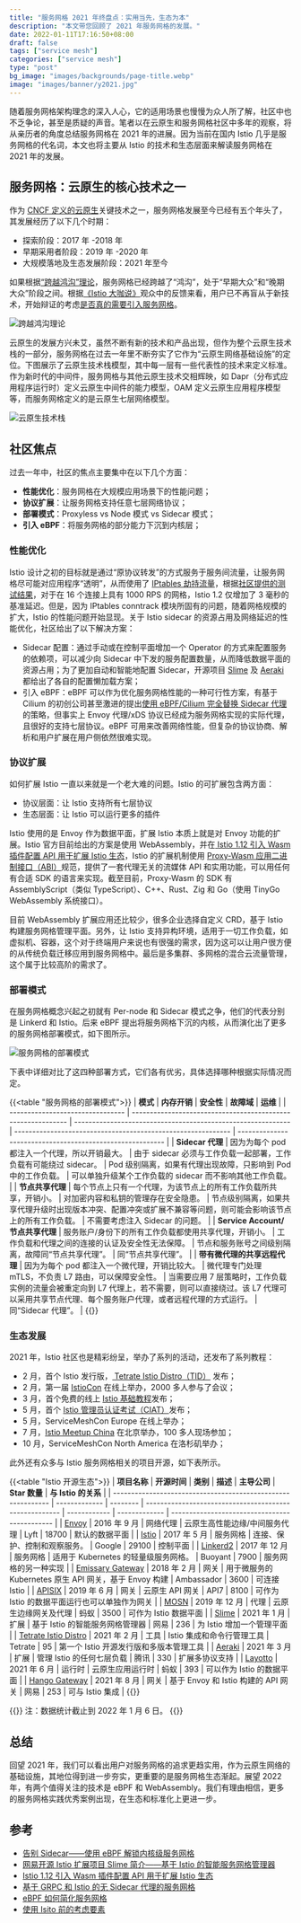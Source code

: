 ```yaml
---
title: "服务网格 2021 年终盘点：实用当先，生态为本"
description: "本文带您回顾了 2021 年服务网格的发展。"
date: 2022-01-11T17:16:50+08:00
draft: false
tags: ["service mesh"]
categories: ["service mesh"]
type: "post"
bg_image: "images/backgrounds/page-title.webp"
image: "images/banner/y2021.jpg"
---
```


随着服务网格架构理念的深入人心，它的适用场景也慢慢为众人所了解，社区中也不乏争论，甚至是质疑的声音。笔者以在云原生和服务网格社区中多年的观察，将从亲历者的角度总结服务网格在 2021 年的进展。因为当前在国内 Istio 几乎是服务网格的代名词，本文也将主要从 Istio 的技术和生态层面来解读服务网格在 2021 年的发展。

## 服务网格：云原生的核心技术之一

作为 [CNCF 定义的云原生](https://github.com/cncf/toc/blob/main/DEFINITION.md)关键技术之一，服务网格发展至今已经有五个年头了，其发展经历了以下几个时期：

- 探索阶段：2017 年 -2018 年
- 早期采用者阶段：2019 年 -2020 年
- 大规模落地及生态发展阶段：2021 年至今

如果根据[“跨越鸿沟”理论](https://thinkinsights.net/strategy/crossing-the-chasm/)，服务网格已经跨越了“鸿沟”，处于“早期大众”和“晚期大众”阶段之间。根据[《Istio 大咖说》](https://cloudnative.to/sig-istio/big-talk/overview.html)观众中的反馈来看，用户已不再盲从于新技术，开始辩证的考虑[是否真的需要引入服务网格](https://cloudnative.to/sig-istio/begin/before-you-begin.html)。

![跨越鸿沟理论](008i3skNly1gyc468pf0sj318g0p0tax.jpg) 

云原生的发展方兴未艾，虽然不断有新的技术和产品出现，但作为整个云原生技术栈的一部分，服务网格在过去一年里不断夯实了它作为“云原生网络基础设施”的定位。下图展示了云原生技术栈模型，其中每一层有一些代表性的技术来定义标准。作为新时代的中间件，服务网格与其他云原生技术交相辉映，如 Dapr（分布式应用程序运行时）定义云原生中间件的能力模型，OAM 定义云原生应用程序模型等，而服务网格定义的是云原生七层网络模型。

![云原生技术栈](008i3skNly1gyc4698fi8j30w40u0adk.jpg) 

## 社区焦点

过去一年中，社区的焦点主要集中在以下几个方面：

- **性能优化**：服务网格在大规模应用场景下的性能问题；
- **协议扩展**：让服务网格支持任意七层网络协议；
- **部署模式**：Proxyless vs Node 模式 vs Sidecar 模式；
- **引入 eBPF**：将服务网格的部分能力下沉到内核层；

### 性能优化

Istio 设计之初的目标就是通过“原协议转发”的方式服务于服务间流量，让服务网格尽可能对应用程序“透明”，从而使用了 [IPtables 劫持流量](https://jimmysong.io/blog/envoy-sidecar-injection-in-istio-service-mesh-deep-dive/)，根据[社区提供的测试结果](https://istio.io/latest/zh/blog/2019/performance-best-practices/)，对于在 16 个连接上具有 1000 RPS 的网格，Istio 1.2 仅增加了 3 毫秒的基准延迟。但是，因为 IPtables conntrack 模块所固有的问题，随着网格规模的扩大，Istio 的性能问题开始显现。关于 Istio sidecar 的资源占用及网络延迟的性能优化，社区给出了以下解决方案：

- Sidecar 配置：通过手动或在控制平面增加一个 Operator 的方式来配置服务的依赖项，可以减少向 Sidecar 中下发的服务配置数量，从而降低数据平面的资源占用；为了更加自动和智能地配置 Sidecar，开源项目 [Slime](https://cloudnative.to/blog/smart-istio-management-plane-slime/) 及 [Aeraki](https://github.com/aeraki-framework/aeraki) 都给出了各自的配置懒加载方案；
- 引入 eBPF：eBPF 可以作为优化服务网格性能的一种可行性方案，有基于 Cilium 的初创公司甚至激进的提出[使用 eBPF/Cilium 完全替换 Sidecar 代理](https://cloudnative.to/blog/ebpf-solve-service-mesh-sidecar/)的策略，但事实上 Envoy 代理/xDS 协议已经成为服务网格实现的实际代理，且很好的支持七层协议。eBPF 可用来改善网络性能，但复杂的协议协商、解析和用户扩展在用户侧依然很难实现。

### 协议扩展

如何扩展 Istio 一直以来就是一个老大难的问题。Istio 的可扩展包含两方面：

- 协议层面：让 Istio 支持所有七层协议
- 生态层面：让 Istio 可以运行更多的插件

Istio 使用的是 Envoy 作为数据平面，扩展 Istio 本质上就是对 Envoy 功能的扩展。Istio 官方目前给出的方案是使用 WebAssembly，并在[ Istio 1.12 引入 Wasm 插件配置 API 用于扩展 Istio 生态](https://cloudnative.to/blog/istio-wasm-extensions-and-ecosystem/)，Istio 的扩展机制使用 [Proxy-Wasm 应用二进制接口（ABI）](https://github.com/proxy-wasm/spec)规范，提供了一套代理无关的流媒体 API 和实用功能，可以用任何有合适 SDK 的语言来实现。截至目前，Proxy-Wasm 的 SDK 有 AssemblyScript（类似 TypeScript）、C++、Rust、Zig 和 Go（使用 TinyGo WebAssembly 系统接口）。

目前 WebAssembly 扩展应用还比较少，很多企业选择自定义 CRD，基于 Istio 构建服务网格管理平面。另外，让 Istio 支持异构环境，适用于一切工作负载，如虚拟机、容器，这个对于终端用户来说也有很强的需求，因为这可以让用户很方便的从传统负载迁移应用到服务网格中。最后是多集群、多网格的混合云流量管理，这个属于比较高阶的需求了。

### 部署模式

在服务网格概念兴起之初就有 Per-node 和 Sidecar 模式之争，他们的代表分别是 Linkerd 和 Istio。后来 eBPF 提出将服务网格下沉的内核，从而演化出了更多的服务网格部署模式，如下图所示。

![服务网格的部署模式](service-mesh-arch.png) 

下表中详细对比了这四种部署方式，它们各有优劣，具体选择哪种根据实际情况而定。

{{<table "服务网格的部署模式">}}
| **模式**                         | **内存开销**                                                 | **安全性**                                                   | **故障域**                                                   | **运维**                                                  |
| -------------------------------- | ------------------------------------------------------------ | ------------------------------------------------------------ | ------------------------------------------------------------ | --------------------------------------------------------- |
| **Sidecar 代理**                 | 因为为每个 pod 都注入一个代理，所以开销最大。                | 由于 sidecar 必须与工作负载一起部署，工作负载有可能绕过 sidecar。 | Pod 级别隔离，如果有代理出现故障，只影响到 Pod 中的工作负载。 | 可以单独升级某个工作负载的 sidecar 而不影响其他工作负载。 |
| **节点共享代理**                 | 每个节点上只有一个代理，为该节点上的所有工作负载所共享，开销小。 | 对加密内容和私钥的管理存在安全隐患。                         | 节点级别隔离，如果共享代理升级时出现版本冲突、配置冲突或扩展不兼容等问题，则可能会影响该节点上的所有工作负载。 | 不需要考虑注入 Sidecar 的问题。                           |
| **Service Account/节点共享代理** | 服务账户/身份下的所有工作负载都使用共享代理，开销小。        | 工作负载和代理之间的连接的认证及安全性无法保障。             | 节点和服务账号之间级别隔离，故障同“节点共享代理”。           | 同“节点共享代理”。                                        |
| **带有微代理的共享远程代理**     | 因为为每个 pod 都注入一个微代理，开销比较大。                | 微代理专门处理 mTLS，不负责 L7 路由，可以保障安全性。        | 当需要应用 7 层策略时，工作负载实例的流量会被重定向到 L7 代理上，若不需要，则可以直接绕过。该 L7 代理可以采用共享节点代理、每个服务账户代理，或者远程代理的方式运行。 | 同“Sidecar 代理”。                                        |
{{</table>}}

### 生态发展

2021 年，Istio 社区也是精彩纷呈，举办了系列的活动，还发布了系列教程：

- 2 月，首个 Istio 发行版，[ Tetrate Istio Distro（TID）](https://istio.tetratelabs.io/) 发布；
- 2 月，第一届 [IstioCon](https://events.istio.io/istiocon-2021/) 在线上举办，2000 多人参与了会议；
- 3 月，首个免费的线上 [Istio 基础教程](https://academy.tetrate.io/courses/istio-fundamentals-zh)发布；
- 5 月，首个 [Istio 管理员认证考试（CIAT）](https://academy.tetrate.io/courses/certified-istio-administrator)发布；
- 5 月，ServiceMeshCon Europe 在线上举办；
- 7 月，[Istio Meetup China](https://istio.io/latest/zh/blog/2021/istiomeetups-china/) 在北京举办，100 多人现场参加；
- 10 月，ServiceMeshCon North America 在洛杉矶举办；

此外还有众多与 Istio 服务网格相关的项目开源，如下表所示。

{{<table "Istio 开源生态">}}
| **项目名称**                                                 | **开源时间**  | **类别** | **描述**                                               | **主导公司** | **Star 数量** | **与 Istio 的关系**                           |
| ------------------------------------------------------------ | ------------- | -------- | ------------------------------------------------------ | ------------ | ------------- | --------------------------------------------- |
| [Envoy](https://github.com/envoyproxy/envoy)                 | 2016 年 9 月   | 网络代理 | 云原生高性能边缘/中间服务代理                          | Lyft         | 18700         | 默认的数据平面                                |
| [Istio](https://github.com/istio/istio/)                     | 2017 年 5 月  | 服务网格 | 连接、保护、控制和观察服务。                           | Google       | 29100         | 控制平面                                      |
| [Linkerd2](https://github.com/linkerd/linkerd2)              | 2017 年 12 月 | 服务网格 | 适用于 Kubernetes 的轻量级服务网格。                   | Buoyant      | 7900          | 服务网格的另一种实现                          |
| [Emissary Gateway](https://github.com/emissary-ingress/emissary) | 2018 年 2 月  | 网关     | 用于微服务的 Kubernetes 原生 API 网关，基于 Envoy 构建 | Ambassador   | 3600          | 可连接 Istio                                  |
| [APISIX](https://github.com/apache/apisix)                   | 2019 年 6 月  | 网关     | 云原生 API 网关                                        | API7         | 8100          | 可作为 Istio 的数据平面运行也可以单独作为网关 |
| [MOSN](https://github.com/mosn/mosn)                         | 2019 年 12 月 | 代理     | 云原生边缘网关及代理                                   | 蚂蚁         | 3500          | 可作为 Istio 数据平面                         |
| [Slime](https://github.com/slime-io/slime)                   | 2021 年 1 月   | 扩展     | 基于 Istio 的智能服务网格管理器                        | 网易         | 236           | 为 Istio 增加一个管理平面                     |
| [Tetrate Istio Distro](https://github.com/tetratelabs/getmesh) | 2021 年 2 月  | 工具     | Istio 集成和命令行管理工具                             | Tetrate      | 95            | 第一个 Istio 开源发行版和多版本管理工具       |
| [Aeraki](https://github.com/aeraki-framework/aeraki)         | 2021 年 3 月  | 扩展     | 管理 Istio 的任何七层负载                              | 腾讯         | 330           | 扩展多协议支持                                |
| [Layotto](https://github.com/mosn/layotto/)                  | 2021 年 6 月  | 运行时   | 云原生应用运行时                                       | 蚂蚁         | 393           | 可以作为 Istio 的数据平面                     |
| [Hango Gateway](https://github.com/hango-io/hango-gateway)   | 2021 年 8 月  | 网关     | 基于 Envoy 和 Istio 构建的 API 网关                    | 网易         | 253           | 可与 Istio 集成                               |
{{</table>}}

{{<callout note>}}
注：数据统计截止到 2022 年 1 月 6 日。
{{</callout>}}

## 总结

回望 2021 年，我们可以看出用户对服务网格的追求更趋实用，作为云原生网络的基础设施，其地位得到进一步夯实，更重要的是服务网格生态渐起。展望 2022 年，有两个值得关注的技术是 eBPF 和 WebAssembly。我们有理由相信，更多的服务网格实践优秀案例出现，在生态和标准化上更进一步。

## 参考

- [告别 Sidecar——使用 eBPF 解锁内核级服务网格](https://cloudnative.to/blog/ebpf-solve-service-mesh-sidecar/)
- [网易开源 Istio 扩展项目 Slime 简介——基于 Istio 的智能服务网格管理器](https://cloudnative.to/blog/smart-istio-management-plane-slime/)
- [Istio 1.12 引入 Wasm 插件配置 API 用于扩展 Istio 生态](https://cloudnative.to/blog/istio-wasm-extensions-and-ecosystem/)
- [基于 GRPC 和 Istio 的无 Sidecar 代理的服务网格](https://cloudnative.to/blog/grpc-proxyless-service-mesh/)
- [eBPF 如何简化服务网格](https://cloudnative.to/blog/how-ebpf-streamlines-the-service-mesh/)
- [使用 Isito 前的考虑要素](https://cloudnative.to/sig-istio/begin/before-you-begin.html)
